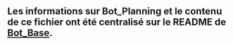 ## Les informations sur Bot_Planning et le contenu de ce fichier ont été centralisé sur le README de [Bot_Base](https://github.com/UnionRolistes/Bot_Base). 
